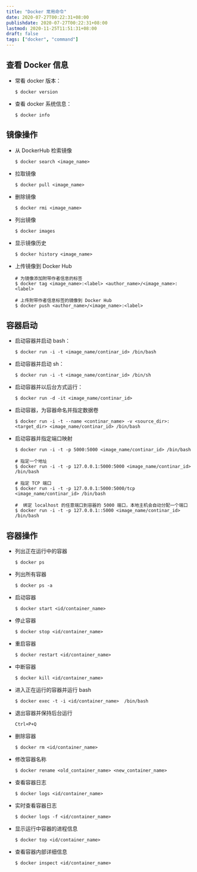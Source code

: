 ```yaml
---
title: "Docker 常用命令"
date: 2020-07-27T00:22:31+08:00
publishdate: 2020-07-27T00:22:31+08:00
lastmod: 2020-11-25T11:51:31+08:00
draft: false
tags: ["docker", "command"]
---
```

## 查看 Docker 信息
- 常看 docker 版本：
    ```shell
    $ docker version
    ```

- 查看 docker 系统信息：
    ```shell
    $ docker info
    ```

## 镜像操作
- 从 DockerHub 检索镜像
    ```shell
    $ docker search <image_name>
    ```
- 拉取镜像
    ```shell
    $ docker pull <image_name>
    ```
- 删除镜像
    ```shell
    $ docker rmi <image_name>
    ```
- 列出镜像
    ```shell
    $ docker images
    ```
- 显示镜像历史
    ```shell
    $ docker history <image_name>
    ```
- 上传镜像到 Docker Hub
    ```shell
    # 为镜像添加附带作者信息的标签
    $ docker tag <image_name>:<label> <author_name>/<image_name>:<label>

    # 上传附带作者信息标签的镜像到 Docker Hub
    $ docker push <author_name>/<image_name>:<label>
    ```

## 容器启动
- 启动容器并启动 bash：
    ```shell
    $ docker run -i -t <image_name/continar_id> /bin/bash
    ```

- 启动容器并启动 sh：
    ```shell
    $ docker run -i -t <image_name/continar_id> /bin/sh
    ```

- 启动容器并以后台方式运行：
    ```shell
    $ docker run -d -it <image_name/continar_id>
    ```

- 启动容器，为容器命名并指定数据卷
    ```shell
    $ docker run -i -t --name <continar_name> -v <source_dir>:<target_dir> <image_name/continar_id> /bin/bash
    ```

- 启动容器并指定端口映射
    ```shell
    $ docker run -i -t -p 5000:5000 <image_name/continar_id> /bin/bash

    # 指定一个地址
    $ docker run -i -t -p 127.0.0.1:5000:5000 <image_name/continar_id> /bin/bash

    # 指定 TCP 端口
    $ docker run -i -t -p 127.0.0.1:5000:5000/tcp <image_name/continar_id> /bin/bash

    #  绑定 localhost 的任意端口到容器的 5000 端口，本地主机会自动分配一个端口
    $ docker run -i -t -p 127.0.0.1::5000 <image_name/continar_id> /bin/bash
    ```

## 容器操作
- 列出正在运行中的容器
    ```shell
    $ docker ps
    ```
- 列出所有容器
    ```shell
    $ docker ps -a 
    ```
- 启动容器
    ```shell
    $ docker start <id/container_name>
    ```
- 停止容器
    ```shell
    $ docker stop <id/container_name>
    ```
- 重启容器
    ```shell
    $ docker restart <id/container_name>
    ```
- 中断容器
    ```shell
    $ docker kill <id/container_name>
    ```
- 进入正在运行的容器并运行 bash
    ```shell
    $ docker exec -t -i <id/container_name>  /bin/bash
    ```
- 退出容器并保持后台运行
    ```
    Ctrl+P+Q
    ```

- 删除容器
    ```shell
    $ docker rm <id/container_name>
    ```
- 修改容器名称
    ```shell
    $ docker rename <old_container_name> <new_container_name>
    ```
- 查看容器日志
    ```shell
    $ docker logs <id/container_name>
    ```
- 实时查看容器日志
    ```shell
    $ docker logs -f <id/container_name>
    ```
- 显示运行中容器的进程信息
    ```shell
    $ docker top <id/container_name>
    ```
- 查看容器内部详细信息
    ```shell
    $ docker inspect <id/container_name>
    ```
